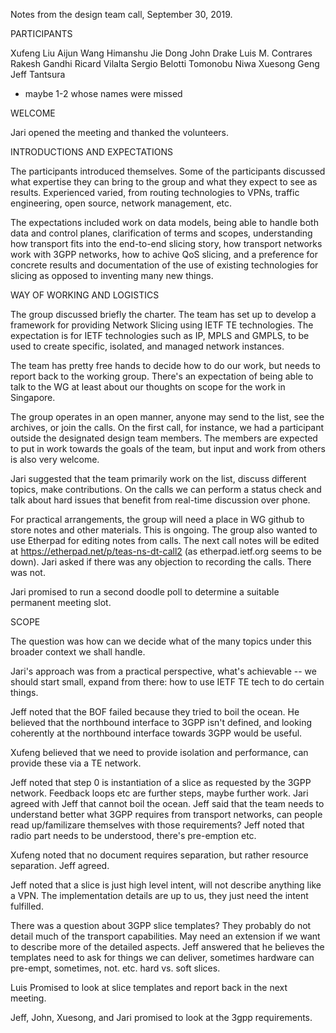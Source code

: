 Notes from the design team call, September 30, 2019.
 
PARTICIPANTS
 
Xufeng Liu
Aijun Wang
Himanshu
Jie Dong
John Drake
Luis M. Contrares
Rakesh Gandhi
Ricard Vilalta
Sergio Belotti
Tomonobu Niwa
Xuesong Geng
Jeff Tantsura
+ maybe 1-2 whose names were missed
 
WELCOME
 
Jari opened the meeting and thanked the volunteers.
 
INTRODUCTIONS AND EXPECTATIONS
 
The participants introduced themselves. Some of the participants discussed what expertise they can bring to the group and what they expect to see as results. Experienced varied, from routing technologies to VPNs, traffic engineering, open source, network management, etc.
 
The expectations included work on data models, being able to handle both data and control planes, clarification of terms and scopes, understanding how transport fits into the end-to-end slicing story, how transport networks work with 3GPP networks, how to achive QoS slicing, and a preference for concrete results and documentation of the use of existing technologies for slicing as opposed to inventing many new things.
 
WAY OF WORKING AND LOGISTICS
 
The group discussed briefly the charter. The team has set up to develop a framework for providing Network Slicing using IETF TE technologies. The expectation is for IETF technologies such as IP, MPLS and GMPLS, to  be used to create specific, isolated, and managed network instances.
 
The team has pretty free hands to decide how to do our work, but needs to report back to the working group. There's an expectation of being able to talk to the WG at least about our thoughts on scope for the work in Singapore.
 
The group operates in an open manner, anyone may send to the list, see the archives, or join the calls. On the first call, for instance, we had a participant outside the designated design team members. The members are expected to put in work towards the goals of the team, but input and work from others is also very welcome.
 
Jari suggested that the team primarily work on the list, discuss different topics, make contributions. On the calls we can perform a status check and talk about hard issues that benefit from real-time discussion over phone.
 
For practical arrangements, the group will need a place in WG github to store notes and other materials. This is ongoing. The group also wanted to use Etherpad for editing notes from calls. The next call notes will be edited at https://etherpad.net/p/teas-ns-dt-call2 (as etherpad.ietf.org seems to be down). Jari asked if there was any objection to recording the calls. There was not.
 
Jari promised to run a second doodle poll to determine a suitable permanent meeting slot.
 
SCOPE
 
The question was how can we decide what of the many topics under this broader context we shall handle.
 
Jari's approach was from a practical perspective, what's achievable -- we should start small, expand from there: how to use IETF TE tech to do certain things.
 
Jeff noted that the BOF failed because they tried to boil the ocean. He believed that the  northbound interface to 3GPP isn't defined, and  looking coherently at the northbound interface towards 3GPP would be useful.
 
Xufeng believed that we need to provide isolation and performance, can provide these via a TE network.
 
Jeff noted that step 0 is instantiation of a slice as requested by the 3GPP network. Feedback loops etc are further steps, maybe further work. Jari agreed with Jeff that cannot boil the ocean. Jeff said that the team needs to understand better what 3GPP requires from transport networks, can people read up/familizare themselves with those requirements? Jeff noted that radio part needs to be understood, there's pre-emption etc.
 
Xufeng noted that no document requires separation, but rather resource separation.  Jeff agreed.
 
Jeff noted that a slice is just high level intent, will not describe anything like a VPN. The implementation details are up to us, they just need the intent fulfilled.
 
There was a question about 3GPP slice templates? They probably do not detail much of the transport capabilities. May need an extension if we want to describe more of the detailed aspects. Jeff answered that he believes the templates need to ask for things we can deliver, sometimes hardware can pre-empt, sometimes, not. etc. hard vs. soft slices.
 
Luis Promised to look at slice templates and report back in the next meeting.
 
Jeff, John, Xuesong, and Jari promised to look at the 3gpp requirements.
 
